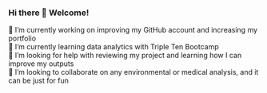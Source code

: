 ### Hi there 👋 Welcome!

<!--
**Paty3672/Paty3672** is a ✨ _special_ ✨ repository because its `README.md` (this file) appears on your GitHub profile.

Here are some ideas to get you started:

- 🔭 I’m currently working on ...
- 🌱 I’m currently learning ...
- 👯 I’m looking to collaborate on ...
- 🤔 I’m looking for help with ...
- 💬 Ask me about ...
- 📫 How to reach me: ...
- 😄 Pronouns: ...
- ⚡ Fun fact: ...
-->
🔭 I’m currently working on improving my GitHub account and increasing my portfolio  
🌱 I’m currently learning data analytics with Triple Ten Bootcamp  
🤔 I’m looking for help with reviewing my project and learning how I can improve my outputs  
👯 I’m looking to collaborate on any environmental or medical analysis, and it can be just for fun  

